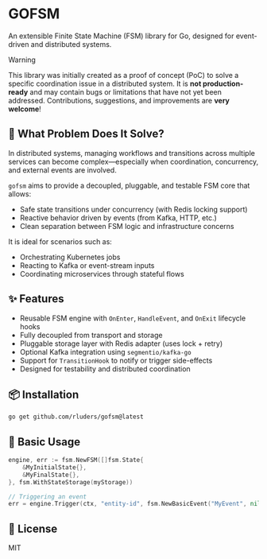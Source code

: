 # GOFSM

An extensible Finite State Machine (FSM) library for Go, designed for event-driven and distributed systems.

> [!WARNING]
> This library was initially created as a proof of concept (PoC) to solve a specific coordination issue in a distributed system.
> It is **not production-ready** and may contain bugs or limitations that have not yet been addressed.
> Contributions, suggestions, and improvements are **very welcome**!

## 🧩 What Problem Does It Solve?

In distributed systems, managing workflows and transitions across multiple services can become complex—especially when coordination, concurrency, and external events are involved.

`gofsm` aims to provide a decoupled, pluggable, and testable FSM core that allows:

- Safe state transitions under concurrency (with Redis locking support)
- Reactive behavior driven by events (from Kafka, HTTP, etc.)
- Clean separation between FSM logic and infrastructure concerns

It is ideal for scenarios such as:

- Orchestrating Kubernetes jobs
- Reacting to Kafka or event-stream inputs
- Coordinating microservices through stateful flows

## ✨ Features

- Reusable FSM engine with `OnEnter`, `HandleEvent`, and `OnExit` lifecycle hooks
- Fully decoupled from transport and storage
- Pluggable storage layer with Redis adapter (uses lock + retry)
- Optional Kafka integration using `segmentio/kafka-go`
- Support for `TransitionHook` to notify or trigger side-effects
- Designed for testability and distributed coordination

## 📦 Installation

```bash
go get github.com/rluders/gofsm@latest
```

## 🚀 Basic Usage

```go
engine, err := fsm.NewFSM([]fsm.State{
    &MyInitialState{},
    &MyFinalState{},
}, fsm.WithStateStorage(myStorage))

// Triggering an event
err = engine.Trigger(ctx, "entity-id", fsm.NewBasicEvent("MyEvent", nil))
```

## 📄 License

MIT

